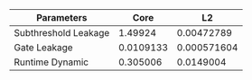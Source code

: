 | Parameters | Core | L2 |
| --- | --- | --- |
| Subthreshold Leakage | 1.49924 | 0.00472789 |
| Gate Leakage | 0.0109133 | 0.000571604 |
| Runtime Dynamic | 0.305006 | 0.0149004 |
